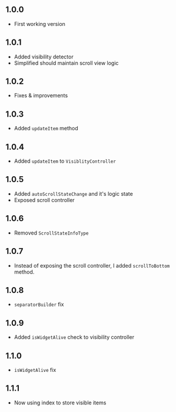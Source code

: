 ## 1.0.0

- First working version 

## 1.0.1
- Added visibility detector 
- Simplified should maintain scroll view logic

## 1.0.2
- Fixes & improvements

## 1.0.3
- Added `updateItem` method

## 1.0.4
- Added `updateItem` to `VisiblityController`

## 1.0.5
- Added `autoScrollStateChange` and it's logic state
- Exposed scroll controller

## 1.0.6
- Removed `ScrollStateInfoType`

## 1.0.7
- Instead of exposing the scroll controller, I added `scrollToBottom` method.

## 1.0.8
- `separatorBuilder` fix

## 1.0.9
- Added `isWidgetAlive` check to visibility controller

## 1.1.0
- `isWidgetAlive` fix

## 1.1.1
- Now using index to store visible items